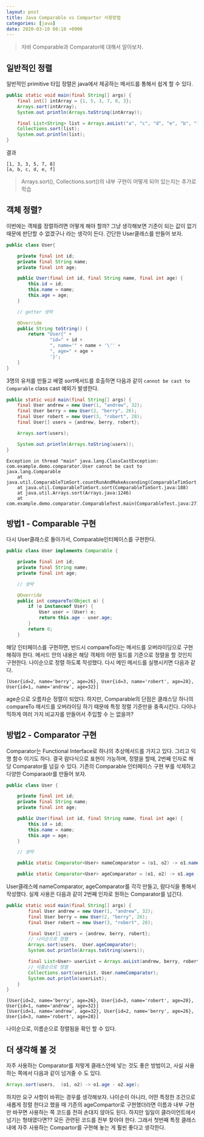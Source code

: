 ```yaml
---
layout: post
title: Java Comparable vs Compartor 사용방법
categories: [java]
date: 2020-03-10 08:18 +0900
---
```


> 자바 Comparable과 Comparator에 대해서 알아보자.

## 일반적인 정렬

일반적인 primitive 타입 정렬은 java에서 제공하는 메서드를 통해서 쉽게 할 수 있다.

```java
public static void main(final String[] args) {
    final int[] intArray = {1, 5, 3, 7, 8, 3};
    Arrays.sort(intArray);
    System.out.println(Arrays.toString(intArray));

    final List<String> list = Arrays.asList("a", "c", "d", "e", "b", "f");
    Collections.sort(list);
    System.out.println(list);
}
```

결과

```shell
[1, 3, 3, 5, 7, 8]
[a, b, c, d, e, f]
```

> Arrays.sort(), Collections.sort()의 내부 구현이 어떻게 되어 있는지는 추가로 학습

## 객체 정렬?

이번에는 객체를 정렬하려면 어떻게 해야 할까? 그냥 생각해보면 기준이 되는 값이 없기 때문에 판단할 수 없겠구나 라는 생각이 든다.
간단한 User클래스를 만들어 보자.

```java
public class User{

    private final int id;
    private final String name;
    private final int age;

    public User(final int id, final String name, final int age) {
        this.id = id;
        this.name = name;
        this.age = age;
    }

    // getter 생략

    @Override
    public String toString() {
        return "User{" +
                "id=" + id +
                ", name='" + name + '\'' +
                ", age=" + age +
                '}';
    }
}
```

3명의 유저를 만들고 배열 sort메서드를 호출하면 다음과 같이 `cannot be cast to Comparable` class cast 예외가 발생한다.

```java
public static void main(final String[] args) {
    final User andrew = new User(1, "andrew", 32);
    final User berry = new User(2, "berry", 26);
    final User robert = new User(3, "robert", 28);
    final User[] users = {andrew, berry, robert};

    Arrays.sort(users);

    System.out.println(Arrays.toString(users));
}
```

```shell
Exception in thread "main" java.lang.ClassCastException: com.example.demo.comparator.User cannot be cast to java.lang.Comparable
	at java.util.ComparableTimSort.countRunAndMakeAscending(ComparableTimSort.java:320)
	at java.util.ComparableTimSort.sort(ComparableTimSort.java:188)
	at java.util.Arrays.sort(Arrays.java:1246)
	at com.example.demo.comparator.ComparableTest.main(ComparableTest.java:27)
```

## 방법1 - Comparable 구현

다시 User클래스로 돌아가서, Comparable인터페이스를 구현한다.

```java
public class User implements Comparable {

    private final int id;
    private final String name;
    private final int age;

    // 생략

    @Override
    public int compareTo(Object o) {
        if (o instanceof User) {
            User user = (User) o;
            return this.age - user.age;
        }
        return 0;
    }
```

해당 인터페이스를 구현하면, 반드시 compareTo라는 메서드를 오버라이딩으로 구현해줘야 한다. 메서드 안의 내용은 해당 객체의 어떤 필드를 기준으로 정렬을 할 것인지 구현한다. 나이순으로 정렬 하도록 작성했다. 다시 메인 메서드를 실행시키면 다음과 같다.

```shell
[User{id=2, name='berry', age=26}, User{id=3, name='robert', age=28}, User{id=1, name='andrew', age=32}]
```

age순으로 오름차순 정렬이 되었다.
하지만, Comparable의 단점은 클래스당 하나의 compareTo 메서드를 오버라이딩 하기 때문에 특정 정렬 기준만을 충족시킨다. 다이나믹하게 여러 가지 비교자를 만들어서 주입할 수 는 없을까?

## 방법2 - Comparator 구현

Comparator는 Functional Interface로 하나의 추상메서드를 가지고 있다. 그리고 익명 함수 이기도 하다. 결국 람다식으로 표현이 가능하며, 정렬을 할때, 2번째 인자로 해당 Comparator를 넘길 수 있다. 기존의 Comparable 인터페이스 구현 부를 삭제하고 다양한 Comparaotr를 만들어 보자.

```java
public class User {

    private final int id;
    private final String name;
    private final int age;

    public User(final int id, final String name, final int age) {
        this.id = id;
        this.name = name;
        this.age = age;
    }

    // 생략

    public static Comparator<User> nameComparator = (o1, o2) -> o1.name.compareTo(o2.name);

    public static Comparator<User> ageComparator = (o1, o2) -> o1.age - o2.age;
```

User클래스에 nameComparator, ageComparator를 각각 만들고, 람다식을 통해서 작성했다.
실제 사용은 다음과 같이 2번째 인자로 원하는 Comparator를 넘긴다.

```java
public static void main(final String[] args) {
        final User andrew = new User(1, "andrew", 32);
        final User berry = new User(2, "berry", 26);
        final User robert = new User(3, "robert", 28);

        final User[] users = {andrew, berry, robert};
        // 나이순으로 정렬
        Arrays.sort(users,  User.ageComparator);
        System.out.println(Arrays.toString(users));

        final List<User> userList = Arrays.asList(andrew, berry, robert);
        // 이름순으로 정렬
        Collections.sort(userList, User.nameComparator);
        System.out.println(userList);
    }
}
```

```shell
[User{id=2, name='berry', age=26}, User{id=3, name='robert', age=28}, User{id=1, name='andrew', age=32}]
[User{id=1, name='andrew', age=32}, User{id=2, name='berry', age=26}, User{id=3, name='robert', age=28}]
```

나이순으로, 이름순으로 정렬됨을 확인 할 수 있다.

## 더 생각해 볼 것

자주 사용하는 Comparator를 저렇게 클래스안에 넣는 것도 좋은 방법이고, 사실 사용하는 쪽에서 다음과 같이 넘겨줄 수 도 있다.

```java
Arrays.sort(users,  (o1, o2) -> o1.age - o2.age);
```

하지만 요구 사항이 바뀌는 경우를 생각해보자. 나이순이 아니라, 어떤 특정한 조건으로 새롭게 정렬 한다고 했을 때 기존의 ageCompartor로 구현했더라면 이름과 내부 구현만 바꾸면 사용하는 쪽 코드를 전혀 손대지 않아도 된다.
하지만 일일이 클라이언트에서 넘기는 형태였다면?? 모든 관련된 코드를 전부 찾아야 한다. 그래서 첫번째 특정 클래스내에 자주 사용하는 Compartor를 구현해 놓는 게 훨씬 좋다고 생각한다.

